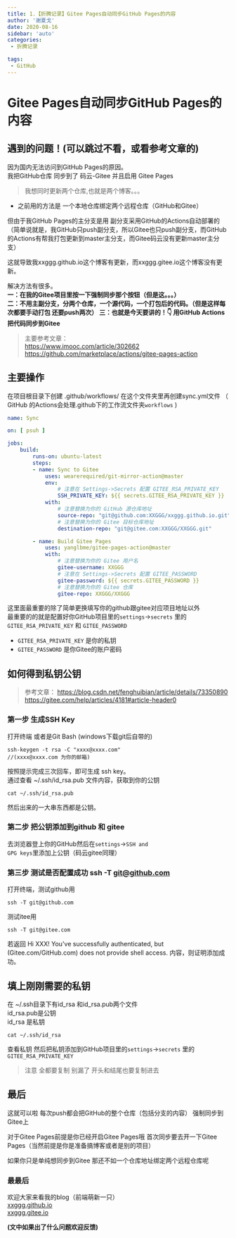 ```yaml
---
title: 1.【折腾记录】Gitee Pages自动同步GitHub Pages的内容
author: '谢夏戈'
date: 2020-08-16
sidebar: 'auto'
categories:
 - 折腾记录

tags:
 - GitHub
---
```

# Gitee Pages自动同步GitHub Pages的内容
## 遇到的问题！(可以跳过不看，或看参考文章的)

因为国内无法访问到GitHub Pages的原因。   
我把GitHub仓库 同步到了 码云-Gitee  并且启用 Gitee Pages

>我想同时更新两个仓库,也就是两个博客。。。

- 之前用的方法是 一个本地仓库绑定两个远程仓库（GitHub和Gitee）  

但由于我GitHub Pages的主分支是用 副分支采用GitHub的Actions自动部署的  
（简单说就是，我GitHub只push副分支，所以Gitee也只push副分支，而GitHub的Actions有帮我打包更新到master主分支，而Gitee码云没有更新master主分支）

这就导致我xxggg.github.io这个博客有更新，而xxggg.gitee.io这个博客没有更新。

解决方法有很多。  
**一：在我的Gitee项目里按一下强制同步那个按钮（但是这。。。）**  
**二：不用主副分支，分两个仓库，一个源代码，一个打包后的代码。（但是这样每次都要手动打包 还要push两次）**
**三：也就是今天要讲的！👇 用GitHub Actions把代码同步到Gitee**

>主要参考文章：  
https://www.imooc.com/article/302662  
https://github.com/marketplace/actions/gitee-pages-action

## 主要操作

在项目根目录下创建 .github/workflows/ 在这个文件夹里再创建sync.yml文件 （ GitHub 的Actions会处理.github下的工作流文件夹<code>workflows</code> )
```yml
name: Sync

on: [ psuh ]

jobs:
    build:
        runs-on: ubuntu-latest
        steps:
        - name: Sync to Gitee
            uses: wearerequired/git-mirror-action@master
            env:
                # 注意在 Settings->Secrets 配置 GITEE_RSA_PRIVATE_KEY
                SSH_PRIVATE_KEY: ${{ secrets.GITEE_RSA_PRIVATE_KEY }}
            with:
                # 注意替换为你的 GitHub 源仓库地址
                source-repo: "git@github.com:XXGGG/xxggg.github.io.git"
                # 注意替换为你的 Gitee 目标仓库地址
                destination-repo: "git@gitee.com:XXGGG/XXGGG.git"

        - name: Build Gitee Pages
            uses: yanglbme/gitee-pages-action@master
            with:
                # 注意替换为你的 Gitee 用户名
                gitee-username: XXGGG
                # 注意在 Settings->Secrets 配置 GITEE_PASSWORD
                gitee-password: ${{ secrets.GITEE_PASSWORD }}
                # 注意替换为你的 Gitee 仓库
                gitee-repo: XXGGG/XXGGG
```
这里面最重要的除了简单更换填写你的github跟gitee对应项目地址以外  
最重要的的就是配置好你GitHub项目里的<code>settings</code>-><code>secrets</code> 里的<code>GITEE_RSA_PRIVATE_KEY</code> 和 <code>GITEE_PASSWORD</code>

- <code>GITEE_RSA_PRIVATE_KEY</code> 是你的私钥
- <code>GITEE_PASSWORD</code> 是你Gitee的账户密码

## 如何得到私钥公钥

>参考文章：
https://blog.csdn.net/fenghuibian/article/details/73350890
https://gitee.com/help/articles/4181#article-header0

### 第一步 生成SSH Key
打开终端 或者是Git Bash (windows下载git后自带的)
    
    ssh-keygen -t rsa -C "xxxx@xxxx.com"
    //(xxxx@xxxx.com 为你的邮箱)

按照提示完成三次回车，即可生成 ssh key。  
通过查看 ~/.ssh/id_rsa.pub 文件内容，获取到你的公钥

    cat ~/.ssh/id_rsa.pub

然后出来的一大串东西都是公钥。

### 第二步 把公钥添加到github 和 gitee
去浏览器登上你的GitHub然后在<code>settings</code>-><code>SSH and GPG keys</code>里添加上公钥（码云gitee同理）

### 第三步 测试是否配置成功 ssh -T git@github.com

打开终端，测试github用

    ssh -T git@github.com

测试itee用

    ssh -T git@gitee.com

若返回 Hi XXX! You've successfully authenticated, but (Gitee.com/GitHub.com) does not provide shell access. 内容，则证明添加成功。

## 填上刚刚需要的私钥

在 ~/.ssh目录下有id_rsa 和id_rsa.pub两个文件  
id_rsa.pub是公钥  
id_rsa 是私钥

    cat ~/.ssh/id_rsa

查看私钥 然后把私钥添加到GitHub项目里的<code>settings</code>-><code>secrets</code> 里的<code>GITEE_RSA_PRIVATE_KEY</code>
>注意 全都要复制 别漏了 开头和结尾也要复制进去

## 最后

这就可以啦 每次push都会把GitHub的整个仓库（包括分支的内容） 强制同步到Gitee上 

对于Gitee Pages前提是你已经开启Gitee Pages哦 首次同步要去开一下Gitee Pages（当然前提是你是准备搞博客或者是别的项目）

如果你只是单纯想同步到Gitee 那还不如一个仓库地址绑定两个远程仓库呢

### 最最后
欢迎大家来看我的blog（前端萌新一只）  
[xxggg.github.io](https://xxggg.github.io)  
[xxggg.gitee.io](https://xxggg.gitee.io)   

**(文中如果出了什么问题欢迎反馈)**
